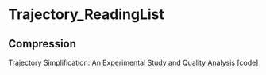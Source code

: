 # Trajectory_ReadingList

## Compression
Trajectory Simplification: [An Experimental Study and Quality Analysis](http://www.vldb.org/pvldb/vol11/p934-zhang.pdf) [[code]](https://github.com/uestc-db/traj-compression)
